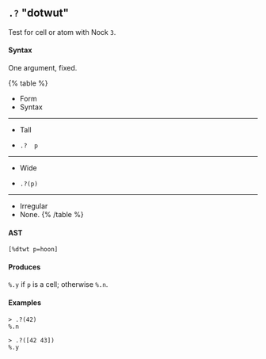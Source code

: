 ## `.?` "dotwut"

Test for cell or atom with Nock `3`.

#### Syntax

One argument, fixed.

{% table %}

- Form
- Syntax

---

- Tall
- ```hoon
  .?  p
  ```

---

- Wide
- ```hoon
  .?(p)
  ```

---

- Irregular
- None.
{% /table %}

#### AST

```hoon
[%dtwt p=hoon]
```

#### Produces

`%.y` if `p` is a cell; otherwise `%.n`.

#### Examples

```
> .?(42)
%.n

> .?([42 43])
%.y
```
